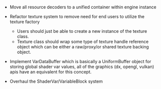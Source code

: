 ﻿- Move all resource decoders to a unified container within engine instance
- Refactor texture system to remove need for end users to utilize the texture factory
	- Users should just be able to create a new instance of the texture class.
	- Texture class should wrap some type of texture handle reference object which can be either a raw/proxy/or shared texture backing object.

- Implement VarDataBuffer which is basically a UniformBuffer object for storing global shader var values, all of the graphics (dx, opengl, vulkan) apis have an equivalent for this concept.

- Overhaul the ShaderVar/VariableBlock system